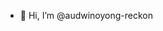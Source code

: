 - 👋 Hi, I’m @audwinoyong-reckon

<!---
audwinoyong-reckon/audwinoyong-reckon is a ✨ special ✨ repository because its `README.md` (this file) appears on your GitHub profile.
You can click the Preview link to take a look at your changes.
--->
